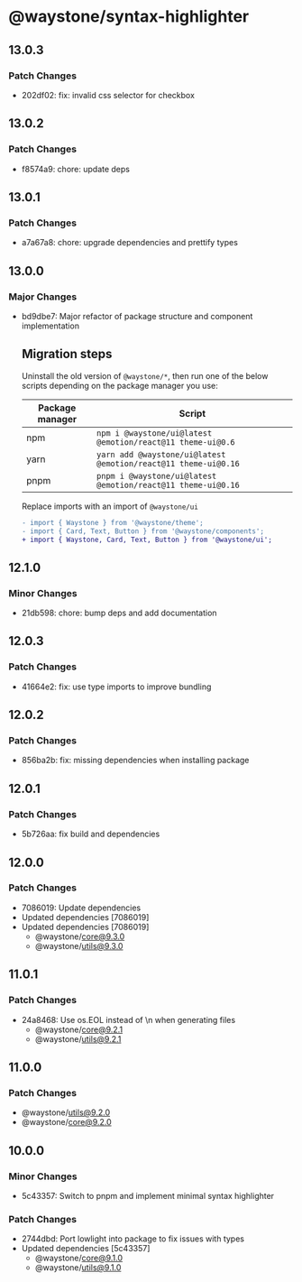 # @waystone/syntax-highlighter

## 13.0.3

### Patch Changes

- 202df02: fix: invalid css selector for checkbox

## 13.0.2

### Patch Changes

- f8574a9: chore: update deps

## 13.0.1

### Patch Changes

- a7a67a8: chore: upgrade dependencies and prettify types

## 13.0.0

### Major Changes

- bd9dbe7: Major refactor of package structure and component implementation

  ## Migration steps

  Uninstall the old version of `@waystone/*`, then run one of the below scripts depending on the package manager you use:

  | Package manager | Script                                                         |
  | --------------- | -------------------------------------------------------------- |
  | npm             | `npm i @waystone/ui@latest @emotion/react@11 theme-ui@0.6`     |
  | yarn            | `yarn add @waystone/ui@latest @emotion/react@11 theme-ui@0.16` |
  | pnpm            | `pnpm i @waystone/ui@latest @emotion/react@11 theme-ui@0.16`   |

  Replace imports with an import of `@waystone/ui`

  ```diff
  - import { Waystone } from '@waystone/theme';
  - import { Card, Text, Button } from '@waystone/components';
  + import { Waystone, Card, Text, Button } from '@waystone/ui';
  ```

## 12.1.0

### Minor Changes

- 21db598: chore: bump deps and add documentation

## 12.0.3

### Patch Changes

- 41664e2: fix: use type imports to improve bundling

## 12.0.2

### Patch Changes

- 856ba2b: fix: missing dependencies when installing package

## 12.0.1

### Patch Changes

- 5b726aa: fix build and dependencies

## 12.0.0

### Patch Changes

- 7086019: Update dependencies
- Updated dependencies [7086019]
- Updated dependencies [7086019]
  - @waystone/core@9.3.0
  - @waystone/utils@9.3.0

## 11.0.1

### Patch Changes

- 24a8468: Use os.EOL instead of \n when generating files
  - @waystone/core@9.2.1
  - @waystone/utils@9.2.1

## 11.0.0

### Patch Changes

- @waystone/utils@9.2.0
- @waystone/core@9.2.0

## 10.0.0

### Minor Changes

- 5c43357: Switch to pnpm and implement minimal syntax highlighter

### Patch Changes

- 2744dbd: Port lowlight into package to fix issues with types
- Updated dependencies [5c43357]
  - @waystone/core@9.1.0
  - @waystone/utils@9.1.0
